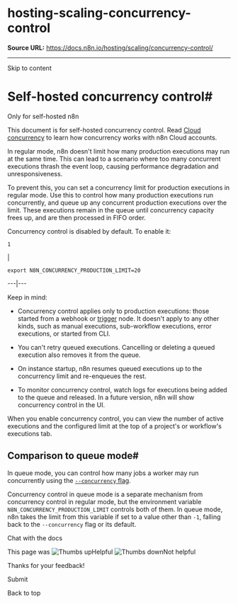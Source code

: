 # hosting-scaling-concurrency-control

**Source URL:** https://docs.n8n.io/hosting/scaling/concurrency-control/

---

Skip to content 

[ ](https://github.com/n8n-io/n8n-docs/edit/main/docs/hosting/scaling/concurrency-control.md "Edit this page")

# Self-hosted concurrency control#

Only for self-hosted n8n

This document is for self-hosted concurrency control. Read [Cloud concurrency](../../../manage-cloud/concurrency/) to learn how concurrency works with n8n Cloud accounts.

In regular mode, n8n doesn't limit how many production executions may run at the same time. This can lead to a scenario where too many concurrent executions thrash the event loop, causing performance degradation and unresponsiveness. 

To prevent this, you can set a concurrency limit for production executions in regular mode. Use this to control how many production executions run concurrently, and queue up any concurrent production executions over the limit. These executions remain in the queue until concurrency capacity frees up, and are then processed in FIFO order.

Concurrency control is disabled by default. To enable it:
    
    
    1

| 
    
    
    export N8N_CONCURRENCY_PRODUCTION_LIMIT=20
      
  
---|---  
  
Keep in mind:

  * Concurrency control applies only to production executions: those started from a webhook or [trigger](../../../glossary/#trigger-node-n8n) node. It doesn't apply to any other kinds, such as manual executions, sub-workflow executions, error executions, or started from CLI.
  * You can't retry queued executions. Cancelling or deleting a queued execution also removes it from the queue.
  * On instance startup, n8n resumes queued executions up to the concurrency limit and re-enqueues the rest.


  * To monitor concurrency control, watch logs for executions being added to the queue and released. In a future version, n8n will show concurrency control in the UI.



When you enable concurrency control, you can view the number of active executions and the configured limit at the top of a project's or workflow's executions tab.

## Comparison to queue mode#

In queue mode, you can control how many jobs a worker may run concurrently using the [`--concurrency` flag](../queue-mode/#configure-worker-concurrency).

Concurrency control in queue mode is a separate mechanism from concurrency control in regular mode, but the environment variable `N8N_CONCURRENCY_PRODUCTION_LIMIT` controls both of them. In queue mode, n8n takes the limit from this variable if set to a value other than `-1`, falling back to the `--concurrency` flag or its default.

Chat with the docs

This page was ![Thumbs up](/_images/assets/thumb_up.png)Helpful  ![Thumbs down](/_images/assets/thumb_down.png)Not helpful 

Thanks for your feedback! 

Submit 

Back to top
